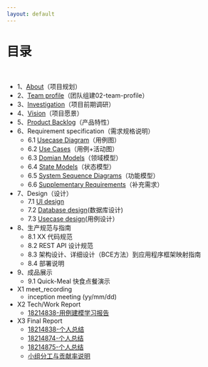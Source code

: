 ```yaml
---
layout: default
---
```


# [](#TOC)目录

&nbsp;&nbsp; 

* 1、[About](01-About.md)（项目规划）
* 2、[Team profile](02-process.md)（团队组建02-team-profile） 
* 3、[Investigation](03-Investigation.md)（项目前期调研）
* 4、[Vision](04-Vision.md)（项目愿景）
* 5、[Product Backlog](05-ProductBacklog.md)（产品特性）
* 6、Requirement specification（需求规格说明）
    - 6.1 [Usecase Diagram](06-01-UsecaseDiagram.md)（用例图）
    - 6.2 [Use Cases](06-02-UseCases用例+活动图.md)（用例+活动图）
    - 6.3 [Domian Models](06-03-DomianModel领域模型.md)（领域模型）
    - 6.4 [State Models](06-04-StateModel状态模型.md)（状态模型）
    - 6.5 [System Sequence Diagrams](06-05-SystemSequenceDiagram功能模型.md)（功能模型）
    - 6.6 [Supplementary Requirements](06-06-SupplementaryRequirements补充性说明.md)（补充需求）
* 7、Design（设计）
    - 7.1 [UI design](07-01-UIDesign.md)
    - 7.2 [Database design](07-02-Database_Design.md)(数据库设计)
    - 7.3 [Usecase design](07-03-Use_Case_Design.md)(用例设计）
* 8、生产规范与指南
    - 8.1 XX 代码规范
    - 8.2 REST API 设计规范
    - 8.3 架构设计、详细设计（BCE方法）到应用程序框架映射指南
    - 8.4 部署说明
* 9、成品展示
    - 9.1 Quick-Meal 快食点餐演示
* X1 meet_recording
    - inception meeting (yy/mm/dd)
* X2 Tech/Work Report
    - [18214838-用例建模学习报告](18214838-LearnigReport.md)
* X3 Final Report
    - [18214838-个人总结](18214838-FinalReport.md)
    - [18214874-个人总结](18214874-FinalReport.md)
    - [18214875-个人总结](18214875-FinalReport.md)
    - [小组分工与贡献率说明](personal_contribution.md)
